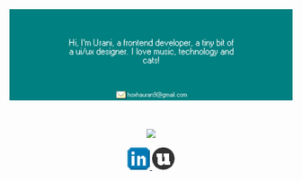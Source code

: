 <div style="width: 100%; height: 200px">
  <img 
    src="./images/header.svg" 
    style="width: 100%;" 
    alt="Click to see the source"
  />
</div>

<p align="center">
  <img 
    src="https://github-readme-streak-stats.herokuapp.com/?user=uranhoxha&theme=city-lights&hide_border=true&border_radius=16"
  />
</p>

<p align="center">
  <a href="https://www.linkedin.com/in/uran-hoxha-405721256/">
    <img 
      alt="LinkedIn" 
      src="./images/linkedin.svg" 
      target="_new" 
      width="40"
    />
  </a>
  
  <a href="https://uranhoxha.netlify.app/">
    <img 
      alt="Portfolio" 
      src="./images/portfolio.png" 
      target="_new" 
      width="40"
    />
  </a>
</p>


